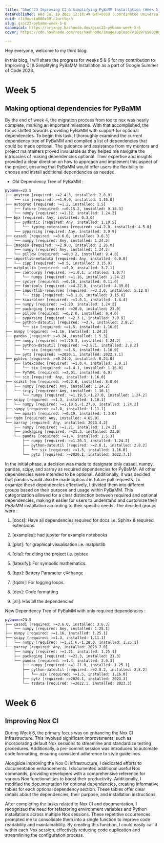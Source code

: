 ```yaml
---
title: "GSoC'23 Improving CI & Simplifying PyBaMM Installation (Week 5 &6)"
datePublished: Wed Jul 19 2023 12:18:49 GMT+0000 (Coordinated Universal Time)
cuid: clk9owsta000x09lc2urt5qrh
slug: gsoc23-pybamm-week-5-6
canonical: https://arjxnpy.hashnode.dev/gsoc23-pybamm-week-5-6
cover: https://cdn.hashnode.com/res/hashnode/image/upload/v1689765803897/6a5ff273-30cd-4254-810f-4b74d086b016.png

---
```


Hey everyone, welcome to my third blog.

In this blog, I will share the progress for weeks 5 & 6 for my contribution to Improving CI & Simplifying PyBaMM Installation as a part of Google Summer of Code 2023.

# Week 5

## Making optional dependencies for PyBaMM

By the end of week 4, the migration process from tox to nox was nearly complete, marking an important milestone. With that accomplished, the focus shifted towards providing PyBaMM with support for optional dependencies. To begin this task, I thoroughly examined the current dependency tree of PyBaMM and compiled a list of dependencies that could be made optional. The guidance and assistance from my mentors and project maintainers proved invaluable as they helped me navigate the intricacies of making dependencies optional. Their expertise and insights provided a clear direction on how to approach and implement this aspect of the project, ensuring that PyBaMM would offer users the flexibility to choose and install additional dependencies as needed.

* Old Dependency Tree of PyBaMM :
    

```bash
pybamm==23.5
├── anytree [required: >=2.4.3, installed: 2.8.0]
│   └── six [required: >=1.9.0, installed: 1.16.0]
├── autograd [required: >=1.2, installed: 1.5]
│   ├── future [required: >=0.15.2, installed: 0.18.3]
│   └── numpy [required: >=1.12, installed: 1.24.2]
├── bpx [required: Any, installed: 0.3.0]
│   ├── pydantic [required: Any, installed: 1.10.5]
│   │   └── typing-extensions [required: >=4.2.0, installed: 4.5.0]
│   └── pyparsing [required: Any, installed: 3.0.9]
├── casadi [required: >=3.6.0, installed: 3.6.3]
│   └── numpy [required: Any, installed: 1.24.2]
├── imageio [required: >=2.9.0, installed: 2.26.0]
│   ├── numpy [required: Any, installed: 1.24.2]
│   └── pillow [required: >=8.3.2, installed: 9.4.0]
├── importlib-metadata [required: Any, installed: 6.0.0]
│   └── zipp [required: >=0.5, installed: 3.15.0]
├── matplotlib [required: >=2.0, installed: 3.7.1]
│   ├── contourpy [required: >=1.0.1, installed: 1.0.7]
│   │   └── numpy [required: >=1.16, installed: 1.24.2]
│   ├── cycler [required: >=0.10, installed: 0.11.0]
│   ├── fonttools [required: >=4.22.0, installed: 4.39.0]
│   ├── importlib-resources [required: >=3.2.0, installed: 5.12.0]
│   │   └── zipp [required: >=3.1.0, installed: 3.15.0]
│   ├── kiwisolver [required: >=1.0.1, installed: 1.4.4]
│   ├── numpy [required: >=1.20, installed: 1.24.2]
│   ├── packaging [required: >=20.0, installed: 23.0]
│   ├── pillow [required: >=6.2.0, installed: 9.4.0]
│   ├── pyparsing [required: >=2.3.1, installed: 3.0.9]
│   └── python-dateutil [required: >=2.7, installed: 2.8.2]
│       └── six [required: >=1.5, installed: 1.16.0]
├── numpy [required: >=1.16, installed: 1.24.2]
├── pandas [required: >=0.24, installed: 1.5.3]
│   ├── numpy [required: >=1.20.3, installed: 1.24.2]
│   ├── python-dateutil [required: >=2.8.1, installed: 2.8.2]
│   │   └── six [required: >=1.5, installed: 1.16.0]
│   └── pytz [required: >=2020.1, installed: 2022.7.1]
├── pybtex [required: >=0.24.0, installed: 0.24.0]
│   ├── latexcodec [required: >=1.0.4, installed: 2.0.1]
│   │   └── six [required: >=1.4.1, installed: 1.16.0]
│   ├── PyYAML [required: >=3.01, installed: 6.0]
│   └── six [required: Any, installed: 1.16.0]
├── scikit-fem [required: >=0.2.0, installed: 8.0.0]
│   ├── numpy [required: Any, installed: 1.24.2]
│   └── scipy [required: Any, installed: 1.10.1]
│       └── numpy [required: >=1.19.5,<1.27.0, installed: 1.24.2]
├── scipy [required: >=1.3, installed: 1.10.1]
│   └── numpy [required: >=1.19.5,<1.27.0, installed: 1.24.2]
├── sympy [required: >=1.8, installed: 1.11.1]
│   └── mpmath [required: >=0.19, installed: 1.3.0]
├── tqdm [required: Any, installed: 4.65.0]
└── xarray [required: Any, installed: 2023.4.2]
    ├── numpy [required: >=1.21, installed: 1.24.2]
    ├── packaging [required: >=21.3, installed: 23.0]
    └── pandas [required: >=1.4, installed: 1.5.3]
        ├── numpy [required: >=1.20.3, installed: 1.24.2]
        ├── python-dateutil [required: >=2.8.1, installed: 2.8.2]
        │   └── six [required: >=1.5, installed: 1.16.0]
        └── pytz [required: >=2020.1, installed: 2022.7.1]
```

In the initial phase, a decision was made to designate only casadi, numpy, pandas, scipy, and xarray as required dependencies for PyBaMM. All other dependencies were intended to be optional. Additionally, it was decided that pandas would also be made optional in future pull requests. To organize these dependencies effectively, I divided them into different groups based on their purpose and usage within PyBaMM. This categorization allowed for a clear distinction between required and optional dependencies, making it easier for users to understand and customize their PyBaMM installation according to their specific needs. The decided groups were :

1. \[docs\]: Have all dependencies required for docs i.e. Sphinx & required extensions
    
2. \[examples\]: had jupyter for example notebooks
    
3. \[plot\]: for graphical visualisation i.e. matplotlib
    
4. \[cite\]: for citing the project i.e. pybtex
    
5. \[latexify\]: For symbolic mathematics.
    
6. \[bpx\]: Battery Parameter eXchange
    
7. \[tqdm\]: For logging loops.
    
8. \[dev\]: Code formatting
    
9. \[all\]: Has all the dependencies
    

New Dependency Tree of PyBaMM with only required dependencies :

```bash
pybamm==23.5
├── casadi [required: >=3.6.0, installed: 3.6.3]
│   └── numpy [required: Any, installed: 1.25.1]
├── numpy [required: >=1.16, installed: 1.25.1]
├── scipy [required: >=1.3, installed: 1.11.1]
│   └── numpy [required: >=1.21.6,<1.28.0, installed: 1.25.1]
└── xarray [required: Any, installed: 2023.7.0]
    ├── numpy [required: >=1.21, installed: 1.25.1]
    ├── packaging [required: >=21.3, installed: 21.3]
    └── pandas [required: >=1.4, installed: 2.0.3]
        ├── numpy [required: >=1.21.0, installed: 1.25.1]
        ├── python-dateutil [required: >=2.8.2, installed: 2.8.2]
        │   └── six [required: >=1.5, installed: 1.16.0]
        ├── pytz [required: >=2020.1, installed: 2023.3]
        └── tzdata [required: >=2022.1, installed: 2023.3]
```

# Week 6

## Improving Nox CI

During Week 6, the primary focus was on enhancing the Nox CI infrastructure. This involved significant improvements, such as incorporating default Nox sessions to streamline and standardize testing procedures. Additionally, a pre-commit session was introduced to automate code formatting, ensuring consistent adherence to style guidelines.

Alongside improving the Nox CI infrastructure, I dedicated efforts to documentation enhancements. I documented additional useful Nox commands, providing developers with a comprehensive reference for various Nox functionalities to boost their productivity. Additionally, I modified the documentation for optional dependencies, creating informative tables for each optional dependency section. These tables offer clear details about the dependencies, their purpose, and installation instructions.

After completing the tasks related to Nox CI and documentation, I recognized the need for refactoring environment variables and Python installations across multiple Nox sessions. These repetitive occurrences prompted me to consolidate them into a single function to improve code readability and maintainability. By creating this function, I could easily call it within each Nox session, effectively reducing code duplication and streamlining the configuration process.